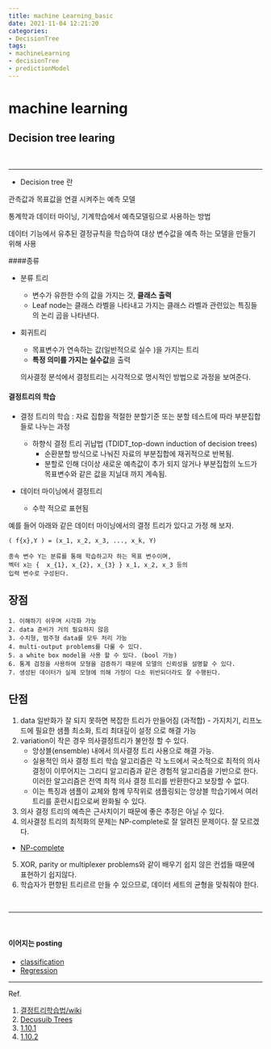 ```yaml
---
title: machine Learning_basic
date: 2021-11-04 12:21:20
categories:
- DecisionTree
tags: 
- machineLearning
- decisionTree
- predictionModel
---
```


# machine learning 
## Decision tree learing

<br>
<hr>

- Decision tree 란

관측값과 목표값을 연결 시켜주는 예측 모델

통계학과 데이터 마이닝, 기계학습에서 예측모델링으로 사용하는 방법

데이터 기능에서 유추된 결정규칙을 학습하여 대상 변수값을 예측 하는 모델을 만들기 위해 사용


####종류
 - 분류 트리 
   - 변수가 유한한 수의 값을 가지는 것, **클래스 출력**
   - Leaf node는 클래스 라벨을 나타내고 가지는 클래스 라벨과 관련있는 특징들의 논리 곱을 나타낸다. 
 - 회귀트리 
   - 목표변수가 연속하는 값(일반적으로 실수 )을 가지는 트리
   - **특정 의미를 가지는 실수값**을 출력

    의사결정 분석에서 결정트리는 시각적으로 명시적인 방법으로 과정을 보여준다.     


#### 결정트리의 학습
- 결정 트리의 학습 : 자료 집합을 적절한 분할기준 또는 분할 테스트에 따라 부분집합들로 나누는 과정 
  - 하향식 결정 트리 귀납법 (TDIDT_top-down induction of decision trees) 
    - 순환분할 방식으로 나눠진 자료의 부분집합에 재귀적으로 반복됨.
    - 분할로 인해 더이상 새로운 예측값이 추가 되지 않거나 부분집합의 노드가 목표변수와 같은 값을 지닐대 까지 계속됨.

- 데이터 마이닝에서 결정트리 
  - 수학 적으로 표현됨 
    
예를 들어 아래와 같은 데이터 마이닝에서의 결정 트리가 있다고 가정 해 보자. 

    ( f{x},Y ) = (x_1, x_2, x_3, ..., x_k, Y)

    종속 변수 Y는 분류를 통해 학습하고자 하는 목표 변수이며, 
    벡터 x는 {  x_{1}, x_{2}, x_{3} } x_1, x_2, x_3 등의 
    입력 변수로 구성된다.
 
## 장점
    1. 이해하기 쉬우며 시각화 가능
    2. data 준비가 거의 필요하지 않음
    3. 수치형, 범주형 data를 모두 처리 가능
    4. multi-output problems를 다룰 수 있다. 
    5. a white box model을 사용 할 수 있다. (bool 가능)
    6. 통계 검정을 사용하여 모형을 검증하기 때문에 모델의 신뢰성을 설명할 수 있다.
    7. 생성된 데이터가 실제 모형에 의해 가정이 다소 위반되더라도 잘 수행된다.

## 단점

1. data 일반화가 잘 되지 못하면 복잡한 트리가 만들어짐 (과적합)
        - 가지치기, 리프노드에 필요한 샘플 최소화, 트리 최대깊이 설정 으로 해결 가능
2. variation이 작은 경우 의사결정트리가 불안정 할 수 있다. 
    - 앙상블(ensemble) 내에서 의사결정 트리 사용으로 해결 가능.
    - 실용적인 의사 결정 트리 학습 알고리즘은 각 노드에서 국소적으로 최적의 의사결정이 이루어지는 그리디 알고리즘과 같은 경험적 알고리즘을 기반으로 한다. 이러한 알고리즘은 전역 최적 의사 결정 트리를 반환한다고 보장할 수 없다. 
    - 이는 특징과 샘플이 교체와 함께 무작위로 샘플링되는 앙상블 학습기에서 여러 트리를 훈련시킴으로써 완화될 수 있다.
3. 의사 결정 트리의 예측은 근사치이기 때문에 좋은 추정은 아닐 수 있다.
4. 의사결정 트리의 최적화의 문제는 NP-complete로 잘 알려진 문제이다.
   잘 모르겠다.
- [NP-complete](https://ko.wikipedia.org/wiki/NP-%EC%99%84%EC%A0%84)
 
5. XOR, parity or multiplexer problems와 같이 배우기 쉽지 않은 컨셉들 때문에 표현하기 쉽지않다. 
6. 학습자가 편향된 트리르르 만들 수 있으므로, 데이터 세트의 균형을 맞춰줘야 한다. 


<br>
<hr>
<br>

#### 이어지는 posting
- [classification]()
- [Regression]()

---
Ref.

1) [결정트리학습법/wiki](https://ko.wikipedia.org/wiki/%EA%B2%B0%EC%A0%95_%ED%8A%B8%EB%A6%AC_%ED%95%99%EC%8A%B5%EB%B2%95)
2) [Decusuib Trees](https://scikit-learn.org/stable/modules/tree.html)
3) [1.10.1](https://scikit-learn.org/stable/modules/tree.html#tree-classification) 
4) [1.10.2](https://scikit-learn.org/stable/modules/tree.html#tree-regression)